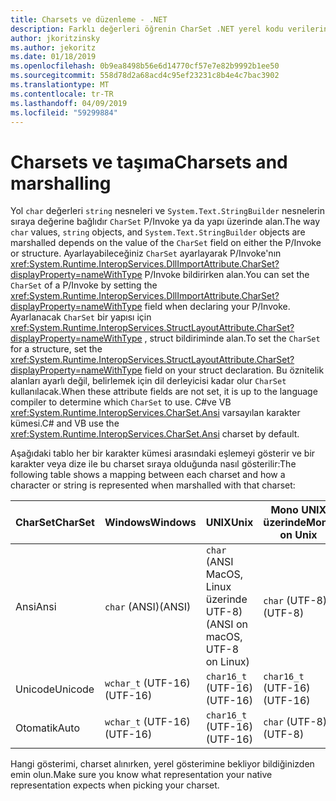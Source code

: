 ```yaml
---
title: Charsets ve düzenleme - .NET
description: Farklı değerleri öğrenin CharSet .NET yerel kodu verilerinize nasıl sürekliliğe devreder değiştirebilirsiniz.
author: jkoritzinsky
ms.author: jekoritz
ms.date: 01/18/2019
ms.openlocfilehash: 0b9ea8498b56e6d14770cf57e7e82b9992b1ee50
ms.sourcegitcommit: 558d78d2a68acd4c95ef23231c8b4e4c7bac3902
ms.translationtype: MT
ms.contentlocale: tr-TR
ms.lasthandoff: 04/09/2019
ms.locfileid: "59299884"
---
```

# <a name="charsets-and-marshalling"></a><span data-ttu-id="e3165-103">Charsets ve taşıma</span><span class="sxs-lookup"><span data-stu-id="e3165-103">Charsets and marshalling</span></span>

<span data-ttu-id="e3165-104">Yol `char` değerleri `string` nesneleri ve `System.Text.StringBuilder` nesnelerin sıraya değerine bağlıdır `CharSet` P/Invoke ya da yapı üzerinde alan.</span><span class="sxs-lookup"><span data-stu-id="e3165-104">The way `char` values, `string` objects, and `System.Text.StringBuilder` objects are marshalled depends on the value of the `CharSet` field on either the P/Invoke or structure.</span></span> <span data-ttu-id="e3165-105">Ayarlayabileceğiniz `CharSet` ayarlayarak P/Invoke'nın <xref:System.Runtime.InteropServices.DllImportAttribute.CharSet?displayProperty=nameWithType> P/Invoke bildirirken alan.</span><span class="sxs-lookup"><span data-stu-id="e3165-105">You can set the `CharSet` of a P/Invoke by setting the <xref:System.Runtime.InteropServices.DllImportAttribute.CharSet?displayProperty=nameWithType> field when declaring your P/Invoke.</span></span> <span data-ttu-id="e3165-106">Ayarlanacak `CharSet` bir yapısı için <xref:System.Runtime.InteropServices.StructLayoutAttribute.CharSet?displayProperty=nameWithType> , struct bildiriminde alan.</span><span class="sxs-lookup"><span data-stu-id="e3165-106">To set the `CharSet` for a structure, set the <xref:System.Runtime.InteropServices.StructLayoutAttribute.CharSet?displayProperty=nameWithType> field on your struct declaration.</span></span> <span data-ttu-id="e3165-107">Bu öznitelik alanları ayarlı değil, belirlemek için dil derleyicisi kadar olur `CharSet` kullanılacak.</span><span class="sxs-lookup"><span data-stu-id="e3165-107">When these attribute fields are not set, it is up to the language compiler to determine which `CharSet` to use.</span></span> <span data-ttu-id="e3165-108">C#ve VB <xref:System.Runtime.InteropServices.CharSet.Ansi> varsayılan karakter kümesi.</span><span class="sxs-lookup"><span data-stu-id="e3165-108">C# and VB use the <xref:System.Runtime.InteropServices.CharSet.Ansi> charset by default.</span></span>

<span data-ttu-id="e3165-109">Aşağıdaki tablo her bir karakter kümesi arasındaki eşlemeyi gösterir ve bir karakter veya dize ile bu charset sıraya olduğunda nasıl gösterilir:</span><span class="sxs-lookup"><span data-stu-id="e3165-109">The following table shows a mapping between each charset and how a character or string is represented when marshalled with that charset:</span></span>

| <span data-ttu-id="e3165-110">CharSet</span><span class="sxs-lookup"><span data-stu-id="e3165-110">CharSet</span></span> | <span data-ttu-id="e3165-111">Windows</span><span class="sxs-lookup"><span data-stu-id="e3165-111">Windows</span></span>            | <span data-ttu-id="e3165-112">UNIX</span><span class="sxs-lookup"><span data-stu-id="e3165-112">Unix</span></span>                                   | <span data-ttu-id="e3165-113">Mono UNIX üzerinde</span><span class="sxs-lookup"><span data-stu-id="e3165-113">Mono on Unix</span></span>        |
|---------|--------------------|----------------------------------------|---------------------|
| <span data-ttu-id="e3165-114">Ansi</span><span class="sxs-lookup"><span data-stu-id="e3165-114">Ansi</span></span>    | `char` <span data-ttu-id="e3165-115">(ANSI)</span><span class="sxs-lookup"><span data-stu-id="e3165-115">(ANSI)</span></span>      | `char` <span data-ttu-id="e3165-116">(ANSI MacOS, Linux üzerinde UTF-8)</span><span class="sxs-lookup"><span data-stu-id="e3165-116">(ANSI on macOS, UTF-8 on Linux)</span></span> | `char` <span data-ttu-id="e3165-117">(UTF-8)</span><span class="sxs-lookup"><span data-stu-id="e3165-117">(UTF-8)</span></span>      |
| <span data-ttu-id="e3165-118">Unicode</span><span class="sxs-lookup"><span data-stu-id="e3165-118">Unicode</span></span> | `wchar_t` <span data-ttu-id="e3165-119">(UTF-16)</span><span class="sxs-lookup"><span data-stu-id="e3165-119">(UTF-16)</span></span> | `char16_t` <span data-ttu-id="e3165-120">(UTF-16)</span><span class="sxs-lookup"><span data-stu-id="e3165-120">(UTF-16)</span></span>                    | `char16_t` <span data-ttu-id="e3165-121">(UTF-16)</span><span class="sxs-lookup"><span data-stu-id="e3165-121">(UTF-16)</span></span> |
| <span data-ttu-id="e3165-122">Otomatik</span><span class="sxs-lookup"><span data-stu-id="e3165-122">Auto</span></span>    | `wchar_t` <span data-ttu-id="e3165-123">(UTF-16)</span><span class="sxs-lookup"><span data-stu-id="e3165-123">(UTF-16)</span></span> | `char16_t` <span data-ttu-id="e3165-124">(UTF-16)</span><span class="sxs-lookup"><span data-stu-id="e3165-124">(UTF-16)</span></span>                    | `char` <span data-ttu-id="e3165-125">(UTF-8)</span><span class="sxs-lookup"><span data-stu-id="e3165-125">(UTF-8)</span></span>      |

<span data-ttu-id="e3165-126">Hangi gösterimi, charset alınırken, yerel gösterimine bekliyor bildiğinizden emin olun.</span><span class="sxs-lookup"><span data-stu-id="e3165-126">Make sure you know what representation your native representation expects when picking your charset.</span></span>
